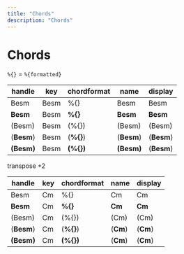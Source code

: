 ```yaml
---
title: "Chords"
description: "Chords"
---
```


# Chords

`%{}` = `%{formatted}`

| handle        | key  | chordformat  | name          | display       |
|---------------|------|--------------|---------------|---------------|
| Besm          | Besm | %{}          | Besm          | Besm          |
| <b>Besm</b>   | Besm | <b>%{}</b>   | <b>Besm</b>   | <b>Besm</b>   |
| (Besm)        | Besm | (%{})        | (Besm)        | (Besm)        |
| (<b>Besm</b>) | Besm | (<b>%{}</b>) | (<b>Besm</b>) | (<b>Besm</b>) |
| <b>(Besm)</b> | Besm | <b>(%{})</b> | <b>(Besm)</b> | (<b>Besm</b>) |

transpose +2

| handle        | key | chordformat  | name        | display     |
|---------------|-----|--------------|-------------|-------------|
| Besm          | Cm  | %{}          | Cm          | Cm          |
| <b>Besm</b>   | Cm  | <b>%{}</b>   | <b>Cm</b>   | <b>Cm</b>   |
| (Besm)        | Cm  | (%{})        | (Cm)        | (Cm)        |
| (<b>Besm</b>) | Cm  | (<b>%{}</b>) | (<b>Cm</b>) | (<b>Cm</b>) |
| <b>(Besm)</b> | Cm  | <b>(%{})</b> | (<b>Cm</b>) | (<b>Cm</b>) |
